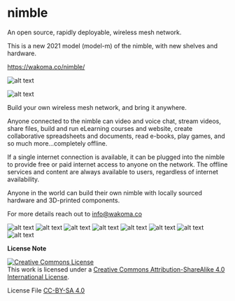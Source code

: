 # nimble
An open source, rapidly deployable, wireless mesh network.

This is a new 2021 model (model-m) of the nimble, with new shelves and hardware.

https://wakoma.co/nimble/


![alt text](https://raw.githubusercontent.com/Wakoma/Nimble/master/Photos/nimblemodelm-36%20(Large).jpg)

![alt text](https://raw.githubusercontent.com/Wakoma/nimble/master/Photos/nimblemeshbig.png)

Build your own wireless mesh network, and bring it anywhere.
 
Anyone connected to the nimble can video and voice chat, stream videos, share files, build and run eLearning courses and website, create collaborative spreadsheets and documents, read e-books, play games, and so much more…completely offline.
 
If a single internet connection is available, it can be plugged into the nimble to provide free or paid internet access to anyone on the network. The offline services and content are always available to users, regardless of internet availability.
 
Anyone in the world can build their own nimble with locally sourced hardware and 3D-printed components.


For more details reach out to info@wakoma.co



![alt text](https://raw.githubusercontent.com/Wakoma/Nimble/master/Photos/nimblemodelm-2%20(Large).jpg)
![alt text](https://raw.githubusercontent.com/Wakoma/Nimble/master/Photos/nimblemodelm-8%20(Large).jpg)
![alt text](https://raw.githubusercontent.com/Wakoma/Nimble/master/Photos/nimblemodelm-10%20(Large).jpg)
![alt text](https://raw.githubusercontent.com/Wakoma/Nimble/master/Photos/nimblemodelm-13%20(Large).jpg)
![alt text](https://raw.githubusercontent.com/Wakoma/Nimble/master/Photos/nimblemodelm-15%20(Large).jpg)
![alt text](https://raw.githubusercontent.com/Wakoma/Nimble/master/Photos/nimblemodelm-16%20(Large).jpg)
![alt text](https://raw.githubusercontent.com/Wakoma/Nimble/master/Photos/nimblemodelm-20%20(Large).jpg)
![alt text](https://raw.githubusercontent.com/Wakoma/Nimble/master/Photos/nimblemodelm-38%20(Large).jpg)


**License Note**

<a rel="license" href="http://creativecommons.org/licenses/by-sa/4.0/"><img alt="Creative Commons License" style="border-width:0" src="https://i.creativecommons.org/l/by-sa/4.0/88x31.png" /></a><br />This work is licensed under a <a rel="license" href="http://creativecommons.org/licenses/by-sa/4.0/">Creative Commons Attribution-ShareAlike 4.0 International License</a>.

License File [CC-BY-SA 4.0](LICENSE.md)
